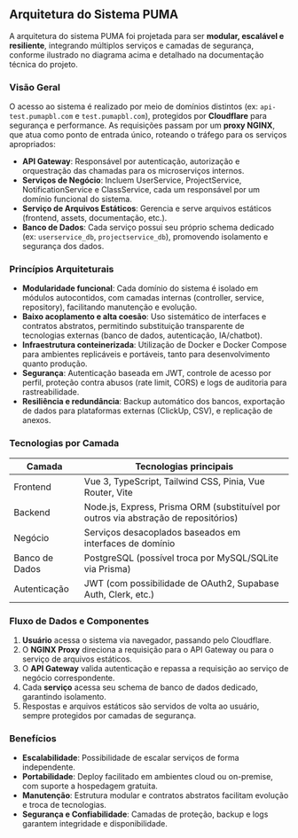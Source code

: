 ## Arquitetura do Sistema PUMA

A arquitetura do sistema PUMA foi projetada para ser **modular, escalável e resiliente**, integrando múltiplos serviços e camadas de segurança, conforme ilustrado no diagrama acima e detalhado na documentação técnica do projeto.

### Visão Geral

O acesso ao sistema é realizado por meio de domínios distintos (ex: `api-test.pumapbl.com` e `test.pumapbl.com`), protegidos por **Cloudflare** para segurança e performance. As requisições passam por um **proxy NGINX**, que atua como ponto de entrada único, roteando o tráfego para os serviços apropriados:

- **API Gateway**: Responsável por autenticação, autorização e orquestração das chamadas para os microserviços internos.
- **Serviços de Negócio**: Incluem UserService, ProjectService, NotificationService e ClassService, cada um responsável por um domínio funcional do sistema.
- **Serviço de Arquivos Estáticos**: Gerencia e serve arquivos estáticos (frontend, assets, documentação, etc.).
- **Banco de Dados**: Cada serviço possui seu próprio schema dedicado (ex: `userservice_db`, `projectservice_db`), promovendo isolamento e segurança dos dados.

### Princípios Arquiteturais

- **Modularidade funcional**: Cada domínio do sistema é isolado em módulos autocontidos, com camadas internas (controller, service, repository), facilitando manutenção e evolução.
- **Baixo acoplamento e alta coesão**: Uso sistemático de interfaces e contratos abstratos, permitindo substituição transparente de tecnologias externas (banco de dados, autenticação, IA/chatbot).
- **Infraestrutura conteinerizada**: Utilização de Docker e Docker Compose para ambientes replicáveis e portáveis, tanto para desenvolvimento quanto produção.
- **Segurança**: Autenticação baseada em JWT, controle de acesso por perfil, proteção contra abusos (rate limit, CORS) e logs de auditoria para rastreabilidade.
- **Resiliência e redundância**: Backup automático dos bancos, exportação de dados para plataformas externas (ClickUp, CSV), e replicação de anexos.

### Tecnologias por Camada

| Camada         | Tecnologias principais                                                                 |
|--------------- |--------------------------------------------------------------------------------------|
| Frontend       | Vue 3, TypeScript, Tailwind CSS, Pinia, Vue Router, Vite                             |
| Backend        | Node.js, Express, Prisma ORM (substituível por outros via abstração de repositórios) |
| Negócio        | Serviços desacoplados baseados em interfaces de domínio                              |
| Banco de Dados | PostgreSQL (possível troca por MySQL/SQLite via Prisma)                             |
| Autenticação   | JWT (com possibilidade de OAuth2, Supabase Auth, Clerk, etc.)                        |

### Fluxo de Dados e Componentes

1. **Usuário** acessa o sistema via navegador, passando pelo Cloudflare.
2. O **NGINX Proxy** direciona a requisição para o API Gateway ou para o serviço de arquivos estáticos.
3. O **API Gateway** valida autenticação e repassa a requisição ao serviço de negócio correspondente.
4. Cada **serviço** acessa seu schema de banco de dados dedicado, garantindo isolamento.
5. Respostas e arquivos estáticos são servidos de volta ao usuário, sempre protegidos por camadas de segurança.

### Benefícios

- **Escalabilidade**: Possibilidade de escalar serviços de forma independente.
- **Portabilidade**: Deploy facilitado em ambientes cloud ou on-premise, com suporte a hospedagem gratuita.
- **Manutenção**: Estrutura modular e contratos abstratos facilitam evolução e troca de tecnologias.
- **Segurança e Confiabilidade**: Camadas de proteção, backup e logs garantem integridade e disponibilidade.
